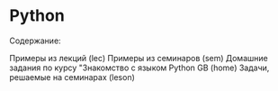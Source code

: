 # Python

Содержание:

Примеры из лекций (lec)
Примеры из семинаров (sem)
Домашние задания по курсу "Знакомство с языком Python GB (home)
Задачи, решаемые на семинарах (leson)
